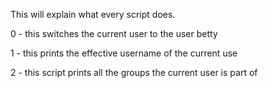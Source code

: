 This will explain what every script does.

0 - this switches the current user to the user betty

1 - this prints the effective username of the current use

2 - this script prints all the groups the current user is part of
